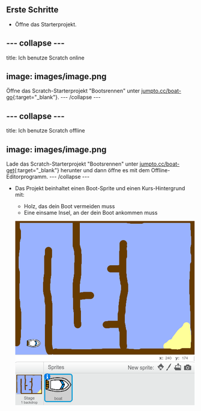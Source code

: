 ## Erste Schritte

+ Öffne das Starterprojekt.

## \--- collapse \---

title: Ich benutze Scratch online

## image: images/image.png

Öffne das Scratch-Starterprojekt "Bootsrennen" unter [jumpto.cc/boat-go](https://scratch.mit.edu/projects/63958014/#editor){:target="_blank"}. \--- /collapse \---

## \--- collapse \---

title: Ich benutze Scratch offline

## image: images/image.png

Lade das Scratch-Starterprojekt "Bootsrennen" unter [jumpto.cc/boat-get](http:jumpto.cc/boat-get){:target="_blank"} herunter und dann öffne es mit dem Offline-Editorprogramm. \--- /collapse \---

+ Das Projekt beinhaltet einen Boot-Sprite und einen Kurs-Hintergrund mit:
    
    + Holz, das dein Boot vermeiden muss
    + Eine einsame Insel, an der dein Boot ankommen muss
    
    ![screenshot](images/boat-starter.png)